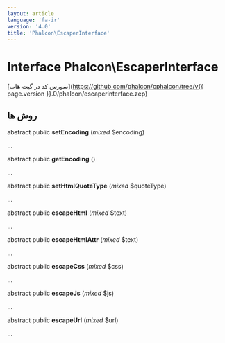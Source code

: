 ```yaml
---
layout: article
language: 'fa-ir'
version: '4.0'
title: 'Phalcon\EscaperInterface'
---
```

# Interface **Phalcon\EscaperInterface**

[سورس کد در گیت هاب](https://github.com/phalcon/cphalcon/tree/v{{ page.version }}.0/phalcon/escaperinterface.zep)

## روش ها

abstract public **setEncoding** (*mixed* $encoding)

...

abstract public **getEncoding** ()

...

abstract public **setHtmlQuoteType** (*mixed* $quoteType)

...

abstract public **escapeHtml** (*mixed* $text)

...

abstract public **escapeHtmlAttr** (*mixed* $text)

...

abstract public **escapeCss** (*mixed* $css)

...

abstract public **escapeJs** (*mixed* $js)

...

abstract public **escapeUrl** (*mixed* $url)

...